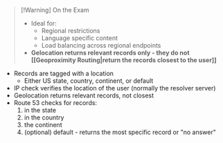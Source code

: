 >[!Warning] On the Exam
> - Ideal for:
> 	- Regional restrictions
> 	- Language specific content
> 	- Load balancing across regional endpoints
> - **Gelocation returns relevant records only - they do not [[Geoproximity Routing|return the records closest to the user]]**

- Records are tagged with a location
	- Either US state, country, continent, or default
- IP check verifies the location of the user (normally the resolver server)
- Geolocation returns relevant records, not closest
- Route 53 checks for records:
	1. in the state
	2. in the country
	3. the continent
	4. (optional) default - returns the most specific record or "no answer"